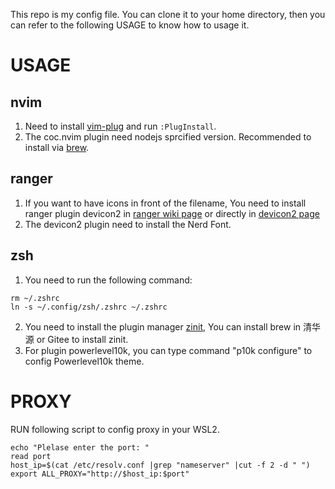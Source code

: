 This repo is my config file. You can clone it to your home directory, then you can refer to the following USAGE to know how to usage it.  

# USAGE

## nvim
1. Need to install [vim-plug](https://github.com/junegunn/vim-plug) and run `:PlugInstall`. 
2. The coc.nvim plugin need nodejs sprcified version. Recommended to install via [brew](https://brew.sh/). 

## ranger
1. If you want to have icons in front of the filename, You need to install ranger plugin devicon2 in [ranger wiki page](https://github.com/ranger/ranger/wiki) or directly in [devicon2 page](https://github.com/cdump/ranger-devicons2)
2. The devicon2 plugin need to install the Nerd Font. 

## zsh
1. You need to run the following command: 
```
rm ~/.zshrc
ln -s ~/.config/zsh/.zshrc ~/.zshrc 
```
2. You need to install the plugin manager [zinit](https://github.com/zdharma/zinit), 
   You can install brew in 清华源 or Gitee to install zinit. 
3. For plugin powerlevel10k, you can type command "p10k configure" to config Powerlevel10k theme. 

# PROXY

RUN following script to config proxy in your WSL2. 
```
echo "Plelase enter the port: "
read port
host_ip=$(cat /etc/resolv.conf |grep "nameserver" |cut -f 2 -d " ")
export ALL_PROXY="http://$host_ip:$port" 
```
